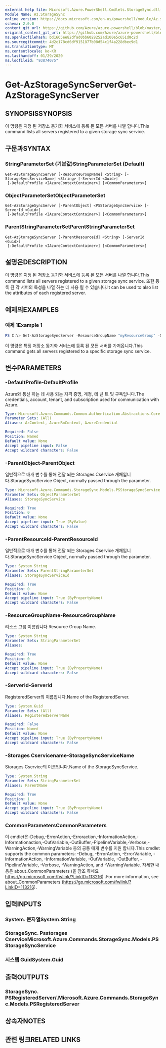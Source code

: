 ```yaml
---
external help file: Microsoft.Azure.PowerShell.Cmdlets.StorageSync.dll-Help.xml
Module Name: Az.StorageSync
online version: https://docs.microsoft.com/en-us/powershell/module/Az.storagesync/get-Azstoragesyncserver
schema: 2.0.0
content_git_url: https://github.com/Azure/azure-powershell/blob/master/src/StorageSync/StorageSync/help/Get-AzStorageSyncServer.md
original_content_git_url: https://github.com/Azure/azure-powershell/blob/master/src/StorageSync/StorageSync/help/Get-AzStorageSyncServer.md
ms.openlocfilehash: bd1665ee82dfad0bb6028252ad100e5c651d0c2d
ms.sourcegitcommit: 4d2c178cd6df9151877b08d54c1f4a228dbec9d1
ms.translationtype: MT
ms.contentlocale: ko-KR
ms.lasthandoff: 01/29/2020
ms.locfileid: "93874075"
---
```

# <span data-ttu-id="9a0b1-101">Get-AzStorageSyncServer</span><span class="sxs-lookup"><span data-stu-id="9a0b1-101">Get-AzStorageSyncServer</span></span>

## <span data-ttu-id="9a0b1-102">SYNOPSIS</span><span class="sxs-lookup"><span data-stu-id="9a0b1-102">SYNOPSIS</span></span>
<span data-ttu-id="9a0b1-103">이 명령은 지정 된 저장소 동기화 서비스에 등록 된 모든 서버를 나열 합니다.</span><span class="sxs-lookup"><span data-stu-id="9a0b1-103">This command lists all servers registered to a given storage sync service.</span></span>

## <span data-ttu-id="9a0b1-104">구문과</span><span class="sxs-lookup"><span data-stu-id="9a0b1-104">SYNTAX</span></span>

### <span data-ttu-id="9a0b1-105">StringParameterSet (기본값)</span><span class="sxs-lookup"><span data-stu-id="9a0b1-105">StringParameterSet (Default)</span></span>
```
Get-AzStorageSyncServer [-ResourceGroupName] <String> [-StorageSyncServiceName] <String> [-ServerId <Guid>]
 [-DefaultProfile <IAzureContextContainer>] [<CommonParameters>]
```

### <span data-ttu-id="9a0b1-106">ObjectParameterSet</span><span class="sxs-lookup"><span data-stu-id="9a0b1-106">ObjectParameterSet</span></span>
```
Get-AzStorageSyncServer [-ParentObject] <PSStorageSyncService> [-ServerId <Guid>]
 [-DefaultProfile <IAzureContextContainer>] [<CommonParameters>]
```

### <span data-ttu-id="9a0b1-107">ParentStringParameterSet</span><span class="sxs-lookup"><span data-stu-id="9a0b1-107">ParentStringParameterSet</span></span>
```
Get-AzStorageSyncServer [-ParentResourceId] <String> [-ServerId <Guid>]
 [-DefaultProfile <IAzureContextContainer>] [<CommonParameters>]
```

## <span data-ttu-id="9a0b1-108">설명은</span><span class="sxs-lookup"><span data-stu-id="9a0b1-108">DESCRIPTION</span></span>
<span data-ttu-id="9a0b1-109">이 명령은 지정 된 저장소 동기화 서비스에 등록 된 모든 서버를 나열 합니다.</span><span class="sxs-lookup"><span data-stu-id="9a0b1-109">This command lists all servers registered to a given storage sync service.</span></span> <span data-ttu-id="9a0b1-110">또한 등록 된 각 서버의 특성을 나열 하는 데 사용 될 수 있습니다.</span><span class="sxs-lookup"><span data-stu-id="9a0b1-110">It can be used to also list the attributes of each registered server.</span></span>

## <span data-ttu-id="9a0b1-111">예제의</span><span class="sxs-lookup"><span data-stu-id="9a0b1-111">EXAMPLES</span></span>

### <span data-ttu-id="9a0b1-112">예제 1</span><span class="sxs-lookup"><span data-stu-id="9a0b1-112">Example 1</span></span>
```powershell
PS C:\> Get-AzStorageSyncServer -ResourceGroupName "myResourceGroup" -StorageSyncServiceName "myStorageSyncServiceName"
```

<span data-ttu-id="9a0b1-113">이 명령은 특정 저장소 동기화 서비스에 등록 된 모든 서버를 가져옵니다.</span><span class="sxs-lookup"><span data-stu-id="9a0b1-113">This command gets all servers registered to a specific storage sync service.</span></span>

## <span data-ttu-id="9a0b1-114">변수</span><span class="sxs-lookup"><span data-stu-id="9a0b1-114">PARAMETERS</span></span>

### <span data-ttu-id="9a0b1-115">-DefaultProfile</span><span class="sxs-lookup"><span data-stu-id="9a0b1-115">-DefaultProfile</span></span>
<span data-ttu-id="9a0b1-116">Azure와 통신 하는 데 사용 되는 자격 증명, 계정, 테 넌 트 및 구독입니다.</span><span class="sxs-lookup"><span data-stu-id="9a0b1-116">The credentials, account, tenant, and subscription used for communication with Azure.</span></span>

```yaml
Type: Microsoft.Azure.Commands.Common.Authentication.Abstractions.Core.IAzureContextContainer
Parameter Sets: (All)
Aliases: AzContext, AzureRmContext, AzureCredential

Required: False
Position: Named
Default value: None
Accept pipeline input: False
Accept wildcard characters: False
```

### <span data-ttu-id="9a0b1-117">-ParentObject</span><span class="sxs-lookup"><span data-stu-id="9a0b1-117">-ParentObject</span></span>
<span data-ttu-id="9a0b1-118">일반적으로 매개 변수를 통해 전달 되는 Storages<c13> Cservice 개체입니다.</span><span class="sxs-lookup"><span data-stu-id="9a0b1-118">StorageSyncService Object, normally passed through the parameter.</span></span>

```yaml
Type: Microsoft.Azure.Commands.StorageSync.Models.PSStorageSyncService
Parameter Sets: ObjectParameterSet
Aliases: StorageSyncService

Required: True
Position: 0
Default value: None
Accept pipeline input: True (ByValue)
Accept wildcard characters: False
```

### <span data-ttu-id="9a0b1-119">-ParentResourceId</span><span class="sxs-lookup"><span data-stu-id="9a0b1-119">-ParentResourceId</span></span>
<span data-ttu-id="9a0b1-120">일반적으로 매개 변수를 통해 전달 되는 Storages Cservice 개체입니다.</span><span class="sxs-lookup"><span data-stu-id="9a0b1-120">StorageSyncService Object, normally passed through the parameter.</span></span>

```yaml
Type: System.String
Parameter Sets: ParentStringParameterSet
Aliases: StorageSyncServiceId

Required: True
Position: 0
Default value: None
Accept pipeline input: True (ByPropertyName)
Accept wildcard characters: False
```

### <span data-ttu-id="9a0b1-121">-ResourceGroupName</span><span class="sxs-lookup"><span data-stu-id="9a0b1-121">-ResourceGroupName</span></span>
<span data-ttu-id="9a0b1-122">리소스 그룹 이름입니다.</span><span class="sxs-lookup"><span data-stu-id="9a0b1-122">Resource Group Name.</span></span>

```yaml
Type: System.String
Parameter Sets: StringParameterSet
Aliases:

Required: True
Position: 0
Default value: None
Accept pipeline input: True (ByPropertyName)
Accept wildcard characters: False
```

### <span data-ttu-id="9a0b1-123">-ServerId</span><span class="sxs-lookup"><span data-stu-id="9a0b1-123">-ServerId</span></span>
<span data-ttu-id="9a0b1-124">RegisteredServer의 이름입니다.</span><span class="sxs-lookup"><span data-stu-id="9a0b1-124">Name of the RegisteredServer.</span></span>

```yaml
Type: System.Guid
Parameter Sets: (All)
Aliases: RegisteredServerName

Required: False
Position: Named
Default value: None
Accept pipeline input: True (ByPropertyName)
Accept wildcard characters: False
```

### <span data-ttu-id="9a0b1-125">-Storages Cservicename</span><span class="sxs-lookup"><span data-stu-id="9a0b1-125">-StorageSyncServiceName</span></span>
<span data-ttu-id="9a0b1-126">Storages Cservice의 이름입니다.</span><span class="sxs-lookup"><span data-stu-id="9a0b1-126">Name of the StorageSyncService.</span></span>

```yaml
Type: System.String
Parameter Sets: StringParameterSet
Aliases: ParentName

Required: True
Position: 1
Default value: None
Accept pipeline input: True (ByPropertyName)
Accept wildcard characters: False
```

### <span data-ttu-id="9a0b1-127">CommonParameters</span><span class="sxs-lookup"><span data-stu-id="9a0b1-127">CommonParameters</span></span>
<span data-ttu-id="9a0b1-128">이 cmdlet은-Debug,-ErrorAction,-Erroraction,-InformationAction,-Informationaction,-OutVariable,-OutBuffer,-PipelineVariable,-Verbose,-WarningAction,-WarningVariable 등의 공통 매개 변수를 지원 합니다.</span><span class="sxs-lookup"><span data-stu-id="9a0b1-128">This cmdlet supports the common parameters: -Debug, -ErrorAction, -ErrorVariable, -InformationAction, -InformationVariable, -OutVariable, -OutBuffer, -PipelineVariable, -Verbose, -WarningAction, and -WarningVariable.</span></span> <span data-ttu-id="9a0b1-129">자세한 내용은 about_CommonParameters (을 참조 하세요 https://go.microsoft.com/fwlink/?LinkID=113216) .</span><span class="sxs-lookup"><span data-stu-id="9a0b1-129">For more information, see about_CommonParameters (https://go.microsoft.com/fwlink/?LinkID=113216).</span></span>

## <span data-ttu-id="9a0b1-130">입력</span><span class="sxs-lookup"><span data-stu-id="9a0b1-130">INPUTS</span></span>

### <span data-ttu-id="9a0b1-131">System. 문자열</span><span class="sxs-lookup"><span data-stu-id="9a0b1-131">System.String</span></span>

### <span data-ttu-id="9a0b1-132">StorageSync. Psstorages Cservice</span><span class="sxs-lookup"><span data-stu-id="9a0b1-132">Microsoft.Azure.Commands.StorageSync.Models.PSStorageSyncService</span></span>

### <span data-ttu-id="9a0b1-133">시스템 Guid</span><span class="sxs-lookup"><span data-stu-id="9a0b1-133">System.Guid</span></span>

## <span data-ttu-id="9a0b1-134">출력</span><span class="sxs-lookup"><span data-stu-id="9a0b1-134">OUTPUTS</span></span>

### <span data-ttu-id="9a0b1-135">StorageSync. PSRegisteredServer/.</span><span class="sxs-lookup"><span data-stu-id="9a0b1-135">Microsoft.Azure.Commands.StorageSync.Models.PSRegisteredServer</span></span>

## <span data-ttu-id="9a0b1-136">상속자</span><span class="sxs-lookup"><span data-stu-id="9a0b1-136">NOTES</span></span>

## <span data-ttu-id="9a0b1-137">관련 링크</span><span class="sxs-lookup"><span data-stu-id="9a0b1-137">RELATED LINKS</span></span>
